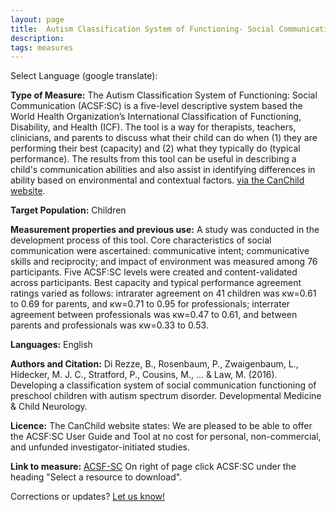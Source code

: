 ```yaml
---
layout: page
title:  Autism Classification System of Functioning- Social Communication (ACSF:SC)
description:
tags: measures
---
```


Select Language (google translate):  

<div id="google_translate_element"></div><script type="text/javascript">
function googleTranslateElementInit() {
  new google.translate.TranslateElement({pageLanguage: 'en', layout: google.translate.TranslateElement.InlineLayout.SIMPLE, gaTrack: true, gaId: 'UA-64320648-1'}, 'google_translate_element');
}
</script><script type="text/javascript" src="//translate.google.com/translate_a/element.js?cb=googleTranslateElementInit"></script>   

**Type of Measure:** The Autism Classification System of Functioning: Social Communication (ACSF:SC) is a five-level descriptive system based the World Health Organization’s International Classification of Functioning, Disability, and Health (ICF). The tool is a way for therapists, teachers, clinicians, and parents to discuss what their child can do when (1) they are performing their best (capacity) and (2) what they typically do (typical performance). The results from this tool can be useful in describing a child's communication abilities and also assist in identifying differences in ability based on environmental and contextual factors. [via the CanChild website](https://canchild.ca/en/resources/254-autism-classification-system-of-functioning-social-communication-acsf-sc).

**Target Population:** Children

**Measurement properties and previous use:** A study was conducted in the development process of this tool. Core characteristics of social communication were ascertained: communicative intent; communicative skills and reciprocity; and impact of environment was measured among 76 participants. Five ACSF:SC levels were created and content-validated across participants. Best capacity and typical performance agreement ratings varied as follows: intrarater agreement on 41 children was кw=0.61 to 0.69 for parents, and кw=0.71 to 0.95 for professionals; interrater agreement between professionals was кw=0.47 to 0.61, and between parents and professionals was кw=0.33 to 0.53.

**Languages:** English

**Authors and Citation:** Di Rezze, B., Rosenbaum, P., Zwaigenbaum, L., Hidecker, M. J. C., Stratford, P., Cousins, M., ... & Law, M. (2016). Developing a classification system of social communication functioning of preschool children with autism spectrum disorder. Developmental Medicine & Child Neurology.

**Licence:** The CanChild website states: We are pleased to be able to offer the ACSF:SC User Guide and Tool at no cost for personal, non-commercial, and unfunded investigator-initiated studies.

**Link to measure:** [ACSF-SC](https://canchild.ca/en/resources/254-autism-classification-system-of-functioning-social-communication-acsf-sc) On right of page click ACSF:SC under the heading "Select a resource to download".

Corrections or updates? [Let us know!](http://disabilitymeasures.org/contact)
